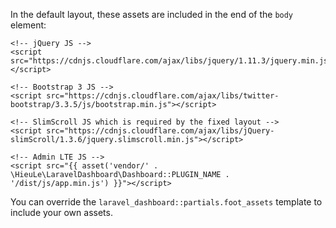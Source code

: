 In the default layout, these assets are included in the end of the `body` element:

    <!-- jQuery JS -->
    <script src="https://cdnjs.cloudflare.com/ajax/libs/jquery/1.11.3/jquery.min.js"></script>
    
    <!-- Bootstrap 3 JS -->
    <script src="https://cdnjs.cloudflare.com/ajax/libs/twitter-bootstrap/3.3.5/js/bootstrap.min.js"></script>
    
    <!-- SlimScroll JS which is required by the fixed layout -->
    <script src="https://cdnjs.cloudflare.com/ajax/libs/jQuery-slimScroll/1.3.6/jquery.slimscroll.min.js"></script>
    
    <!-- Admin LTE JS -->
    <script src="{{ asset('vendor/' . \HieuLe\LaravelDashboard\Dashboard::PLUGIN_NAME . '/dist/js/app.min.js') }}"></script>


You can override the `laravel_dashboard::partials.foot_assets` template to include your own assets.